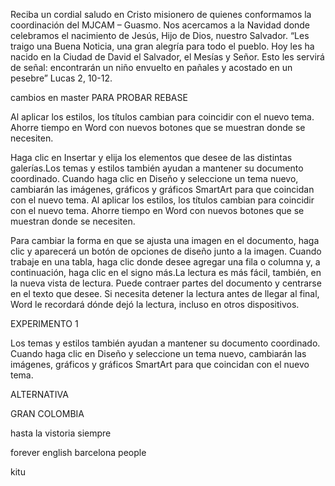Reciba un cordial saludo en Cristo misionero de quienes conformamos la coordinación del MJCAM – Guasmo.
Nos acercamos a la Navidad donde celebramos el nacimiento de Jesús, Hijo de Dios, nuestro Salvador.
“Les traigo una Buena Noticia, una gran alegría para todo el pueblo. Hoy les ha nacido en la Ciudad de David el Salvador, el Mesías y Señor. Esto les servirá de señal: encontrarán un niño envuelto en pañales y acostado en un pesebre” Lucas 2, 10-12.

cambios en master PARA PROBAR REBASE


Al aplicar los estilos, los títulos cambian para coincidir con el nuevo tema. Ahorre tiempo en Word con nuevos botones que se muestran donde se necesiten.

Haga clic en Insertar y elija los elementos que desee de las distintas galerías.Los temas y estilos también ayudan a mantener su documento coordinado. Cuando haga clic en Diseño y seleccione un tema nuevo, cambiarán las imágenes, gráficos y gráficos SmartArt para que coincidan con el nuevo tema. Al aplicar los estilos, los títulos cambian para coincidir con el nuevo tema. Ahorre tiempo en Word con nuevos botones que se muestran donde se necesiten.

Para cambiar la forma en que se ajusta una imagen en el documento, haga clic y aparecerá un botón de opciones de diseño junto a la imagen. Cuando trabaje en una tabla, haga clic donde desee agregar una fila o columna y, a continuación, haga clic en el signo más.La lectura es más fácil, también, en la nueva vista de lectura. Puede contraer partes del documento y centrarse en el texto que desee. Si necesita detener la lectura antes de llegar al final, Word le recordará dónde dejó la lectura, incluso en otros dispositivos.

EXPERIMENTO 1

Los temas y estilos también ayudan a mantener su documento coordinado. Cuando haga clic en Diseño y seleccione un tema nuevo, cambiarán las imágenes, gráficos y gráficos SmartArt para que coincidan con el nuevo tema.








ALTERNATIVA

GRAN COLOMBIA


hasta la vistoria siempre

forever english
barcelona people

kitu